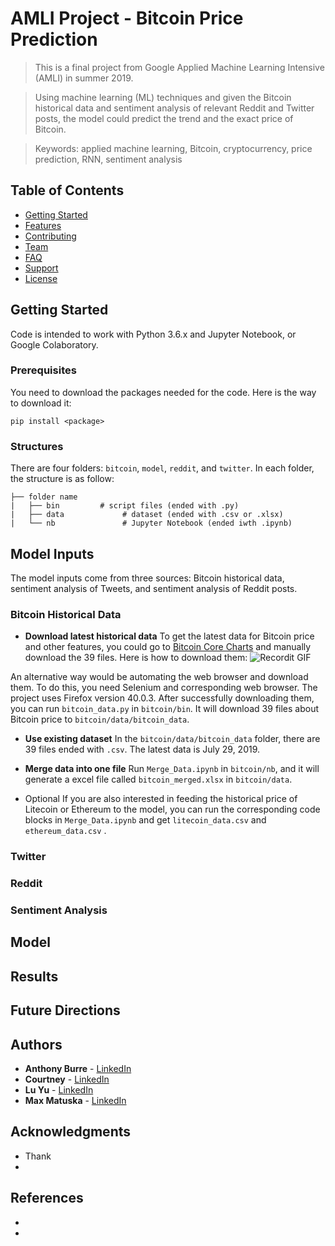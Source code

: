 
# AMLI Project - Bitcoin Price Prediction

 > This is a final project from Google Applied Machine Learning Intensive (AMLI) in summer 2019. 

 > Using machine learning (ML) techniques and given the Bitcoin historical data and sentiment analysis of relevant Reddit and Twitter posts, the model could predict the trend and the exact price of Bitcoin.

 > Keywords: applied machine learning, Bitcoin, cryptocurrency, price prediction, RNN, sentiment analysis

## Table of Contents

- [Getting Started](#getting-started)
- [Features](#features)
- [Contributing](#contributing)
- [Team](#team)
- [FAQ](#faq)
- [Support](#support)
- [License](#license)

## Getting Started

Code is intended to work with Python 3.6.x and Jupyter Notebook, or Google Colaboratory.

### Prerequisites
You need to download the packages needed for the code. Here is the way to download it:
```
pip install <package>
```

### Structures
There are four folders: `bitcoin`, `model`, `reddit`, and `twitter`. In each folder, the structure is as follow:

    ├── folder name                   
    |   ├── bin         # script files (ended with .py)
    |   ├── data             # dataset (ended with .csv or .xlsx)
    |   └── nb               # Jupyter Notebook (ended iwth .ipynb)

## Model Inputs
The model inputs come from three sources: Bitcoin historical data, sentiment analysis of Tweets, and sentiment analysis of Reddit posts.

### Bitcoin Historical Data
- **Download latest historical data**
To get the latest data for Bitcoin price and other features, you could go to [Bitcoin Core Charts](https://charts.bitcoin.com/btc/) and manually download the 39 files. Here is how to download them:
![Recordit GIF](http://g.recordit.co/61NpgDWg5I.gif)

An alternative way would be automating the web browser and download them. To do this, you need Selenium and corresponding web browser. The project uses Firefox version 40.0.3.
After successfully downloading them, you can run `bitcoin_data.py` in `bitcoin/bin`. It will download 39 files about Bitcoin price to `bitcoin/data/bitcoin_data`.

- **Use existing dataset**
In the `bitcoin/data/bitcoin_data` folder, there are 39 files ended with `.csv`. The latest data is July 29, 2019.

- **Merge data into one file**
Run `Merge_Data.ipynb` in `bitcoin/nb`, and it will generate a excel file called `bitcoin_merged.xlsx` in  `bitcoin/data`.

- Optional
If you are also interested in feeding the historical price of Litecoin or Ethereum to the model, you can run the corresponding code blocks in `Merge_Data.ipynb` and get `litecoin_data.csv` and `ethereum_data.csv` .

### Twitter
### Reddit
### Sentiment Analysis

## Model
## Results
## Future Directions


## Authors
* **Anthony Burre**  - [LinkedIn](https://www.instagram.com/anthonyburre/)
* **Courtney**  - [LinkedIn](https://www.linkedin.com/in/courtneyluk/)
* **Lu Yu**  - [LinkedIn](https://www.linkedin.com/in/yu24l/)
* **Max Matuska**  - [LinkedIn](https://www.linkedin.com/in/max-matuska-4b736014a/)

## Acknowledgments

* Thank 
* 
## References
*
*